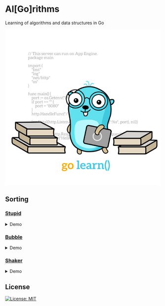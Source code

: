 # Al[Go]rithms

Learning of algorithms and data structures in Go

<p align="center"> 
    <img src="./assets/go-learn.640x640.png">
</p>

## Sorting

### [Stupid](./internal/sorting/stupid.go)
<details>
  <summary>
    Demo
  </summary>
    <br>
    <img src="./assets/algorithms/stupid-sorting-example.gif">
</details>

### [Bubble](./internal/sorting/bubble.go)
<details>
  <summary>
    Demo
  </summary>
    <br>
    <img src="./assets/algorithms/bubble-sorting-example.gif">
</details>

### [Shaker](./internal/sorting/shaker.go)
<details>
  <summary>
    Demo
  </summary>
    <br>
    <img src="./assets/algorithms/shaker-sorting-example.gif">
</details>

## License

[![License: MIT](https://img.shields.io/badge/License-MIT-brightgreen.svg)](./LICENSE)
